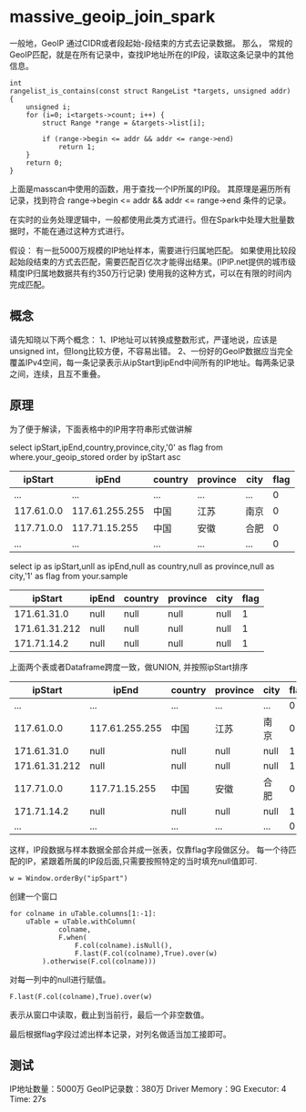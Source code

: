 # massive_geoip_join_spark

一般地，GeoIP 通过CIDR或者段起始-段结束的方式去记录数据。
那么， 常规的GeoIP匹配，就是在所有记录中，查找IP地址所在的IP段，读取这条记录中的其他信息。


```
int
rangelist_is_contains(const struct RangeList *targets, unsigned addr)
{
    unsigned i;
    for (i=0; i<targets->count; i++) {
        struct Range *range = &targets->list[i];

        if (range->begin <= addr && addr <= range->end)
            return 1;
    }
    return 0;
}
```
上面是masscan中使用的函数，用于查找一个IP所属的IP段。
其原理是遍历所有记录，找到符合 range->begin <= addr && addr <= range->end 条件的记录。

在实时的业务处理逻辑中，一般都使用此类方式进行。但在Spark中处理大批量数据时，不能在通过这种方式进行。

假设：
有一批5000万规模的IP地址样本，需要进行归属地匹配。
如果使用比较段起始段结束的方式去匹配，需要匹配百亿次才能得出结果。(IPIP.net提供的城市级精度IP归属地数据共有约350万行记录)
使用我的这种方式，可以在有限的时间内完成匹配。


## 概念
请先知晓以下两个概念：
1、IP地址可以转换成整数形式，严谨地说，应该是unsigned int，但long比较方便，不容易出错。
2、一份好的GeoIP数据应当完全覆盖IPv4空间，每一条记录表示从ipStart到ipEnd中间所有的IP地址。每两条记录之间，连续，且互不重叠。

## 原理

为了便于解读，下面表格中的IP用字符串形式做讲解

select ipStart,ipEnd,country,province,city,'0' as flag from where.your_geoip_stored order by ipStart asc

| ipStart | ipEnd | country | province | city | flag |
|---------|-------|---------|----------|------|------|
| ...| ... |  ...  |  ...  |  ... |  0 |
| 117.61.0.0| 117.61.255.255 |   中国  |   江苏   |   南京  | 0 |
| 117.71.0.0 | 117.71.15.255 |   中国  |   安徽   |   合肥  | 0 |
| ...| ... |  ...  |  ...  |  ... | 0 |


select ip as ipStart,unll as ipEnd,null as country,null as province,null as city,'1' as flag from your.sample

| ipStart | ipEnd | country | province | city | flag |
|---------|-------|---------|----------|------|------|
| 171.61.31.0| null |  null  |  null  |  null |  1 |
| 171.61.31.212 | null |  null  |  null  |  null |  1 |
| 171.71.14.2| null |  null  |  null  |  null |  1 |

上面两个表或者Dataframe跨度一致，做UNION, 并按照ipStart排序


| ipStart | ipEnd | country | province | city | flag |
|---------|-------|---------|----------|------|------|
| ...| ... |  ...  |  ...  |  ... |  0 |
| 117.61.0.0| 117.61.255.255 |   中国  |   江苏   |   南京  | 0 |
| 171.61.31.0| null |  null  |  null  |  null |  1 |
| 171.61.31.212 | null |  null  |  null  |  null |  1 |
| 117.71.0.0 | 117.71.15.255 |   中国  |   安徽   |   合肥  | 0 |
| 171.71.14.2| null |  null  |  null  |  null |  1 |
| ...| ... |  ...  |  ...  |  ... | 0 |

这样，IP段数据与样本数据全部合并成一张表，仅靠flag字段做区分。
每一个待匹配的IP，紧跟着所属的IP段后面,只需要按照特定的当时填充null值即可.

```
w = Window.orderBy("ipSpart")
```

创建一个窗口

```
for colname in uTable.columns[1:-1]:
	uTable = uTable.withColumn(
			colname, 
			F.when(
				F.col(colname).isNull(), 
				F.last(F.col(colname),True).over(w)
		).otherwise(F.col(colname)))
```

对每一列中的null进行赋值。

	F.last(F.col(colname),True).over(w)

表示从窗口中读取，截止到当前行，最后一个非空数值。

最后根据flag字段过滤出样本记录，对列名做适当加工接即可。

## 测试
IP地址数量：5000万
GeoIP记录数：380万
Driver Memory：9G
Executor: 4
Time: 27s
